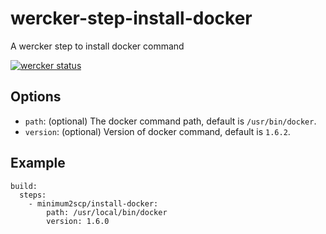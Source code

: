 # wercker-step-install-docker
A wercker step to install docker command

[![wercker status](https://app.wercker.com/status/01689f2bc918d5b1ff69514cf753bd48/m "wercker status")](https://app.wercker.com/project/bykey/01689f2bc918d5b1ff69514cf753bd48)

## Options

 * `path`: (optional) The docker command path, default is `/usr/bin/docker`.
 * `version`: (optional) Version of docker command, default is `1.6.2`.

## Example

```
build:
  steps:
    - minimum2scp/install-docker:
        path: /usr/local/bin/docker
        version: 1.6.0
```


